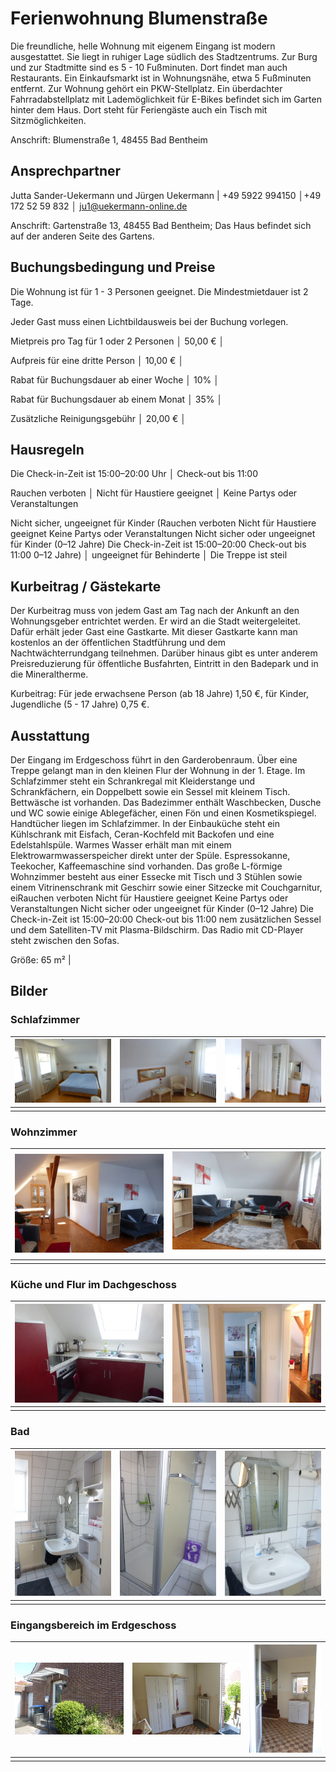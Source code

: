 # Ferienwohnung Blumenstraße

Die freundliche, helle Wohnung mit eigenem Eingang ist modern ausgestattet. Sie liegt in ruhiger Lage südlich des Stadtzentrums. Zur Burg und zur Stadtmitte sind es 5 - 10 Fußminuten. Dort findet man auch Restaurants. Ein Einkaufsmarkt ist in Wohnungsnähe, etwa 5 Fußminuten entfernt. 
Zur Wohnung gehört ein PKW-Stellplatz. Ein überdachter Fahrradabstellplatz mit Lademöglichkeit für E-Bikes befindet sich im Garten hinter dem Haus. Dort steht für Feriengäste auch ein Tisch mit Sitzmöglichkeiten. 

Anschrift: Blumenstraße 1, 48455 Bad Bentheim

## Ansprechpartner

Jutta Sander-Uekermann und Jürgen Uekermann | +49 5922 994150 │+49 172 52 59 832 │ ju1@uekermann-online.de

Anschrift: Gartenstraße 13, 48455 Bad Bentheim; Das Haus befindet sich auf der anderen Seite des Gartens. 


## Buchungsbedingung und Preise

Die Wohnung ist für 1 - 3 Personen geeignet. Die Mindestmietdauer ist 2 Tage.

Jeder Gast muss einen Lichtbildausweis bei der Buchung vorlegen. 

Mietpreis pro Tag für 1 oder 2 Personen                                     │  50,00 € │

Aufpreis für eine dritte Person                                             │  10,00 € │

Rabat für Buchungsdauer ab einer Woche                                      │     10%  │

Rabat für Buchungsdauer ab einem Monat                                      │     35%  │
            
Zusätzliche Reinigungsgebühr                                                │  20,00 € │   


## Hausregeln

Die Check-in-Zeit ist 15:00–20:00 Uhr            │             Check-out bis 11:00

Rauchen verboten   │   Nicht für Haustiere geeignet   │   Keine Partys oder Veranstaltungen

Nicht sicher, ungeeignet für Kinder (Rauchen verboten
Nicht für Haustiere geeignet
Keine Partys oder Veranstaltungen
Nicht sicher oder ungeeignet für Kinder (0–12 Jahre)
Die Check-in-Zeit ist 15:00–20:00
Check-out bis 11:00
0–12 Jahre) │  ungeeignet für Behinderte   │   Die Treppe ist steil


## Kurbeitrag / Gästekarte

Der Kurbeitrag muss von jedem Gast am Tag nach der Ankunft an den Wohnungsgeber entrichtet werden. Er wird an die Stadt weitergeleitet. Dafür erhält jeder Gast eine Gastkarte. Mit dieser Gastkarte kann man kostenlos an der öffentlichen Stadtführung  und dem Nachtwächterrundgang teilnehmen. Darüber hinaus gibt es unter anderem Preisreduzierung für öffentliche Busfahrten, Eintritt in den Badepark und in die Mineraltherme.

Kurbeitrag: Für jede erwachsene Person (ab 18 Jahre) 1,50 €, für Kinder, Jugendliche (5 - 17 Jahre)  0,75 €.



## Ausstattung

Der Eingang im Erdgeschoss führt in den Garderobenraum. Über eine Treppe gelangt man in den kleinen Flur der Wohnung in der 1. Etage. 
Im Schlafzimmer steht ein Schrankregal mit Kleiderstange und Schrankfächern, ein Doppelbett sowie ein Sessel mit kleinem Tisch. Bettwäsche ist vorhanden. 
Das Badezimmer enthält Waschbecken, Dusche und WC sowie einige Ablegefächer, einen Fön und einen Kosmetikspiegel. Handtücher liegen im Schlafzimmer.
In der Einbauküche steht ein Kühlschrank mit Eisfach, Ceran-Kochfeld mit Backofen und eine Edelstahlspüle. Warmes Wasser erhält man mit einem Elektrowarmwasserspeicher direkt unter der Spüle. Espressokanne, Teekocher, Kaffeemaschine sind vorhanden. 
Das große L-förmige Wohnzimmer besteht aus einer Essecke mit Tisch und 3 Stühlen sowie einem Vitrinenschrank mit Geschirr sowie einer Sitzecke mit  Couchgarnitur, eiRauchen verboten
Nicht für Haustiere geeignet
Keine Partys oder Veranstaltungen
Nicht sicher oder ungeeignet für Kinder (0–12 Jahre)
Die Check-in-Zeit ist 15:00–20:00
Check-out bis 11:00
nem zusätzlichen Sessel und dem Satelliten-TV mit Plasma-Bildschirm. Das Radio mit CD-Player steht zwischen den Sofas. 

Größe: 65 m² |         
      
           
## Bilder

### Schlafzimmer

| ![](/schlafzimmer-B1.JPG) | ![](/schlafzimmer-B2.JPG) | ![](/schlafzimmer-B3.JPG) |
|-|-|-|
| | | |

### Wohnzimmer

| ![](/wohnzimmer-B1.JPG) | ![](/wohnzimmer-B2.JPG) |
|-|-|
| | |

### Küche und Flur im Dachgeschoss

| ![](/küche.JPG) | ![](/flur-oben.JPG) |
|-|-|
| | |

### Bad 

| ![](/bad-B1.JPG) | ![](/bad-B2.JPG) | ![](/bad-B3.JPG) |
|-|-|-|
| | | |

### Eingangsbereich im Erdgeschoss

| ![](/eingang.JPG) | ![](/flurgarderobe.JPG) | ![](/flur-treppe.JPG) |
|-|-|-|
| | | |
